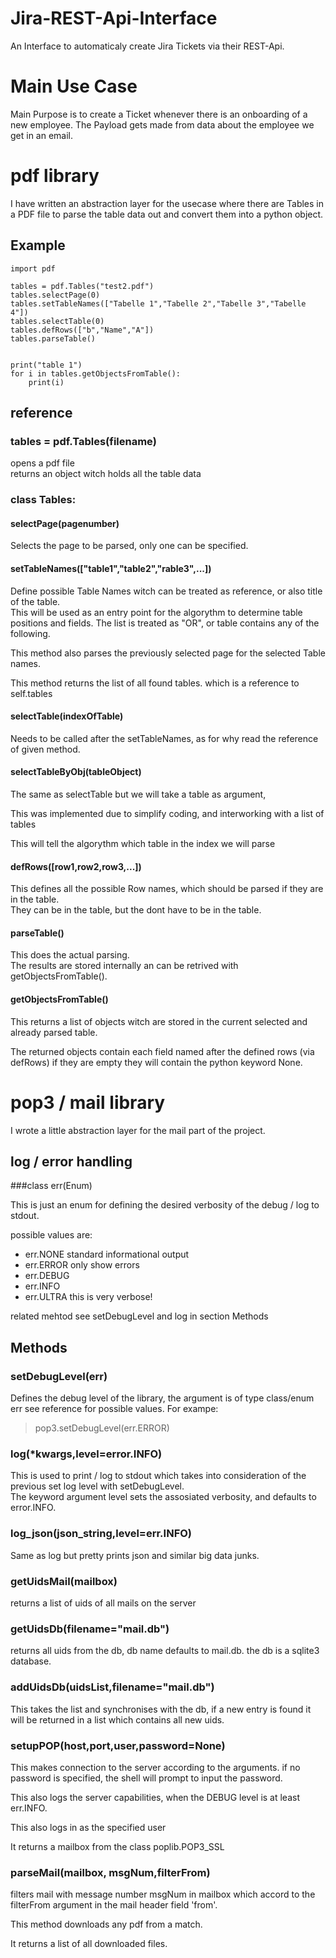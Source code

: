 # Jira-REST-Api-Interface
An Interface to automaticaly create Jira Tickets via their REST-Api.

# Main Use Case
Main Purpose is to create a Ticket whenever there is an onboarding of a new employee.
The Payload gets made from data about the employee we get in an email. 

# pdf library
I have written an abstraction layer for the usecase where there are Tables in a PDF file to parse the table data out and convert them into a python object.
## Example
```
import pdf

tables = pdf.Tables("test2.pdf")
tables.selectPage(0)
tables.setTableNames(["Tabelle 1","Tabelle 2","Tabelle 3","Tabelle 4"])
tables.selectTable(0)
tables.defRows(["b","Name","A"])
tables.parseTable()


print("table 1")
for i in tables.getObjectsFromTable():
    print(i)
```
## reference
### tables = pdf.Tables(filename)

opens a pdf file  
returns an object witch holds all the table data

### class Tables:

#### selectPage(pagenumber)
Selects the page to be parsed, only one can be specified.

#### setTableNames(["table1","table2","rable3",...])
Define possible Table Names witch can be treated as reference, or also title of the table.  
This will be used as an entry point for the algorythm to determine table positions and fields.
The list is treated as "OR", or table contains any of the following.

This method also parses the previously selected page for the selected Table names.


This method returns the list of all found tables. which is a reference to self.tables
#### selectTable(indexOfTable)
Needs to be called after the setTableNames, as for why read the reference of given method.  
#### selectTableByObj(tableObject)
The same as selectTable but we will take a table as argument,

This was implemented due to simplify coding, and interworking with a list of tables

This will tell the algorythm which table in the index we will parse

#### defRows([row1,row2,row3,...])
This defines all the possible Row names, which should be parsed if they are in the table.  
They can be in the table, but the dont have to be in the table.  


#### parseTable()
This does the actual parsing.  
The results are stored internally an can be retrived with getObjectsFromTable().

#### getObjectsFromTable()
This returns a list of objects witch are stored in the current selected and already parsed table.


The returned objects contain each field named after the defined rows (via defRows) if they are empty they will contain the python keyword None.

# pop3 / mail library

I wrote a little abstraction layer for the mail part of the project.
## log / error handling

###class err(Enum)

This is just an enum for defining the desired verbosity of the debug / log to stdout.

possible values are:
- err.NONE   standard informational output
- err.ERROR  only show errors
- err.DEBUG
- err.INFO
- err.ULTRA  this is very verbose!

related mehtod see setDebugLevel and log in section Methods


## Methods

### setDebugLevel(err)

Defines the debug level of the library, the argument is of type class/enum err see reference for possible values. For exampe:
> pop3.setDebugLevel(err.ERROR)

### log(*kwargs,level=error.INFO)

This is used to print / log to stdout which takes into consideration of the previous set log level with setDebugLevel.  
The keyword argument level sets the assosiated verbosity, and defaults to error.INFO.

### log_json(json_string,level=err.INFO)

Same as log but pretty prints json and similar big data junks.

### getUidsMail(mailbox)

returns a list of uids of all mails on the server

### getUidsDb(filename="mail.db")

returns all uids from the db, db name defaults to mail.db.
the db is a sqlite3 database.

### addUidsDb(uidsList,filename="mail.db")

This takes the list and synchronises with the db, if a new entry is found it will be returned in a list which contains all new uids.

### setupPOP(host,port,user,password=None)

This makes connection to the server according to the arguments.
if no password is specified, the shell will prompt to input the password.

This also logs the server capabilities, when the DEBUG level is at least err.INFO.

This also logs in as the specified user

It returns a mailbox from the class poplib.POP3_SSL

### parseMail(mailbox, msgNum,filterFrom)

filters mail with message number msgNum in mailbox which accord to the filterFrom argument in the mail header field 'from'.

This method downloads any pdf from a match.

It returns a list of all downloaded files.




